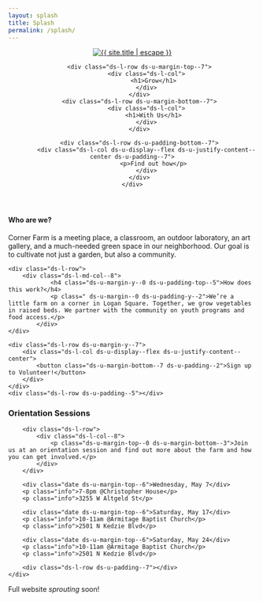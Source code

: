 ```yaml
---
layout: splash
title: Splash
permalink: /splash/
---
```


<header>
	<div class="ds-l-container">
		<div class="ds-l-row ds-u-margin-bottom--7">
				<div class="ds-l-col">
					<a href="{{ site.url }}/" class="">
	    <img src="{{ site.url }}/assets/images/CFC-logo.png" class="logo" alt="{{ site.title | escape }}"></a>
				</div>
			</div>	

		<div class="ds-l-row ds-u-margin-top--7">
			<div class="ds-l-col">
				<h1>Grow</h1>
			</div>
		</div>
		<div class="ds-l-row ds-u-margin-bottom--7">
			<div class="ds-l-col">
				<h1>With Us</h1>
			</div>
		</div>

		<div class="ds-l-row ds-u-padding-bottom--7">
			<div class="ds-l-col ds-u-display--flex ds-u-justify-content--center ds-u-padding--7">
				<p>Find out how</p>
			</div>
		</div>
	</div>
</header>

<div class="content ds-l-container intro">
	<div class="ds-l-row">
			<div class="ds-l-md-col--8">
				<h4 class="ds-u-margin-y--0 ds-u-padding-top--5">Who are we?</h4>
				<p class=" ds-u-margin--0 ds-u-padding-y--2">Corner Farm is a meeting place, a classroom, an outdoor laboratory, an art gallery, and a much-needed green space in our neighborhood. Our goal is to cultivate not just a garden, but also a community.</p>
			</div>
	</div>

	<div class="ds-l-row">
		<div class="ds-l-md-col--8">
				<h4 class="ds-u-margin-y--0 ds-u-padding-top--5">How does this work?</h4>
				<p class=" ds-u-margin--0 ds-u-padding-y--2">We’re a little farm on a corner in Logan Square. Together, we grow vegetables in raised beds. We partner with the community on youth programs and food access.</p>
			</div>
	</div>

	<div class="ds-l-row ds-u-margin-y--7">
		<div class="ds-l-col ds-u-display--flex ds-u-justify-content--center">
			<button class="ds-u-margin-bottom--7 ds-u-padding--2">Sign up to Volunteer!</button>
		</div>
	</div>
	<div class="ds-l-row ds-u-padding--5"></div>		
</div>


<div class="schedule">
	<div class="ds-l-container">
		<div class="ds-l-row">
			<div class="ds-l-col--auto">
				<h3 class="ds-u-margin-y--0 ds-u-padding-x--2">Orientation Sessions</h3>
			</div>
		</div>

		<div class="ds-l-row">
			<div class="ds-l-col--8">
				<p class="ds-u-margin-top--0 ds-u-margin-bottom--3">Join us at an orientation session and find out more about the farm and how you can get involved.</p>
			</div>
		</div>

		<div class="date ds-u-margin-top--6">Wednesday, May 7</div>
		<p class="info">7-8pm @Christopher House</p>
		<p class="info">3255 W Altgeld St</p>

		<div class="date ds-u-margin-top--6">Saturday, May 17</div>
		<p class="info">10-11am @Armitage Baptist Church</p>
		<p class="info">2501 N Kedzie Blvd</p>

		<div class="date ds-u-margin-top--6">Saturday, May 24</div>
		<p class="info">10-11am @Armitage Baptist Church</p>
		<p class="info">2501 N Kedzie Blvd</p>

		<div class="ds-l-row ds-u-padding--7"></div>
	</div>	
</div>

<div class="construction ds-u-display--flex ds-u-align-items--center ds-u-justify-content--center">
	<p>Full website <em>sprouting</em> soon!</p>
</div>




